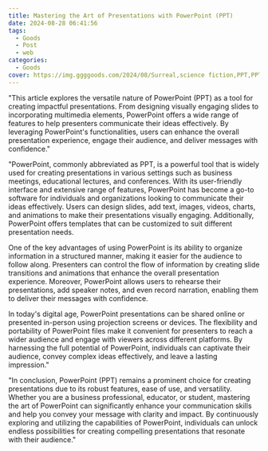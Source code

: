 ```yaml
---
title: Mastering the Art of Presentations with PowerPoint (PPT)
date: 2024-08-28 06:41:56
tags:
  - Goods
  - Post
  - web
categories:
  - Goods
cover: https://img.ggggoods.com/2024/08/Surreal,science fiction,PPT,PPT,technology,tech,diagrams,renderings,colors_20240830_00001_.png
---
```


"This article explores the versatile nature of PowerPoint (PPT) as a tool for creating impactful presentations. From designing visually engaging slides to incorporating multimedia elements, PowerPoint offers a wide range of features to help presenters communicate their ideas effectively. By leveraging PowerPoint's functionalities, users can enhance the overall presentation experience, engage their audience, and deliver messages with confidence."

"PowerPoint, commonly abbreviated as PPT, is a powerful tool that is widely used for creating presentations in various settings such as business meetings, educational lectures, and conferences. With its user-friendly interface and extensive range of features, PowerPoint has become a go-to software for individuals and organizations looking to communicate their ideas effectively. Users can design slides, add text, images, videos, charts, and animations to make their presentations visually engaging. Additionally, PowerPoint offers templates that can be customized to suit different presentation needs.

One of the key advantages of using PowerPoint is its ability to organize information in a structured manner, making it easier for the audience to follow along. Presenters can control the flow of information by creating slide transitions and animations that enhance the overall presentation experience. Moreover, PowerPoint allows users to rehearse their presentations, add speaker notes, and even record narration, enabling them to deliver their messages with confidence.

In today's digital age, PowerPoint presentations can be shared online or presented in-person using projection screens or devices. The flexibility and portability of PowerPoint files make it convenient for presenters to reach a wider audience and engage with viewers across different platforms. By harnessing the full potential of PowerPoint, individuals can captivate their audience, convey complex ideas effectively, and leave a lasting impression."

"In conclusion, PowerPoint (PPT) remains a prominent choice for creating presentations due to its robust features, ease of use, and versatility. Whether you are a business professional, educator, or student, mastering the art of PowerPoint can significantly enhance your communication skills and help you convey your message with clarity and impact. By continuously exploring and utilizing the capabilities of PowerPoint, individuals can unlock endless possibilities for creating compelling presentations that resonate with their audience."
